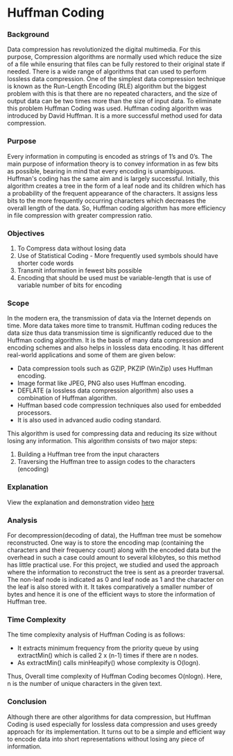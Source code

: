 # Huffman Coding

### Background

Data compression has revolutionized the digital multimedia. For this purpose, Compression algorithms are normally used which reduce the size of a file while ensuring that files can be fully restored to their original state if needed. There is a wide range of algorithms that can used to perform lossless data compression. One of the simplest data compression technique is known as the Run-Length Encoding (RLE) algorithm but the biggest problem with this is that there are no repeated characters, and the size of output data can be two times more than the size of input data. To eliminate this problem Huffman Coding was used. Huffman coding algorithm was introduced by David Huffman. It is a more successful method used for data compression. 

### Purpose

Every information in computing is encoded as strings of 1’s and 0’s. The main purpose of information theory is to convey information in as few bits as possible, bearing in mind that every encoding is unambiguous. Huffman's coding has the same aim and is largely successful. 
Initially, this algorithm creates a tree in the form of a leaf node and its children which has a probability of the frequent appearance of the characters. It assigns less bits to the more frequently occurring characters which decreases the overall length of the data. So, Huffman coding algorithm has more efficiency in file compression with greater compression ratio.

### Objectives

1. To Compress data without losing data
2. Use of Statistical Coding - More frequently used symbols should have shorter code words
3. Transmit information in fewest bits possible
4. Encoding that should be used must be variable-length that is use of variable number of bits for encoding

### Scope

In the modern era, the transmission of data via the Internet depends on time. More data takes more time to transmit. Huffman coding reduces the data size thus data transmission time is significantly reduced due to the Huffman coding algorithm. It is the basis of many data compression and encoding schemes and also helps in lossless data encoding. It has different real-world applications and some of them are given below: 
 - Data compression tools such as GZIP, PKZIP (WinZip) uses Huffman encoding.
 - Image format like JPEG, PNG also uses Huffman encoding. 
 - DEFLATE (a lossless data compression algorithm) also uses a combination of Huffman algorithm. 
 - Huffman based code compression techniques also used for embedded processors.
 - It is also used in advanced audio coding standard.

This algorithm is used for compressing data and reducing its size without losing any information. This algorithm consists of two major steps:

1.	Building a Huffman tree from the input characters
2.	Traversing the Huffman tree to assign codes to the characters (encoding)

### Explanation

View the explanation and demonstration video [here](https://drive.google.com/drive/folders/1jOJuS5uCMBFtSX9vM63ls392oqbv6bPP?usp=sharing)

### Analysis

For decompression(decoding of data), the Huffman tree must be somehow reconstructed. One way is to store the encoding map (containing the characters and their frequency count) along with the encoded data but the overhead in such a case could amount to several kilobytes, so this method has little practical use. For this project, we studied and used the approach where the information to reconstruct the tree is sent as a preorder traversal. The non-leaf node is indicated as 0 and leaf node as 1 and the character on the leaf is also stored with it. It takes comparatively a smaller number of bytes and hence it is one of the efficient ways to store the information of Huffman tree.

### Time Complexity
The time complexity analysis of Huffman Coding is as follows:

 - It extracts minimum frequency from the priority queue by using extractMin() which is called 2 x (n-1) times if there are n nodes.
 - As extractMin() calls minHeapify() whose complexity is O(logn).

Thus, Overall time complexity of Huffman Coding becomes O(nlogn).
Here, n is the number of unique characters in the given text.

### Conclusion
Although there are other algorithms for data compression, but Huffman Coding is used especially for lossless data compression and uses greedy approach for its implementation. It turns out to be a simple and efficient way to encode data into short representations without losing any piece of information.
